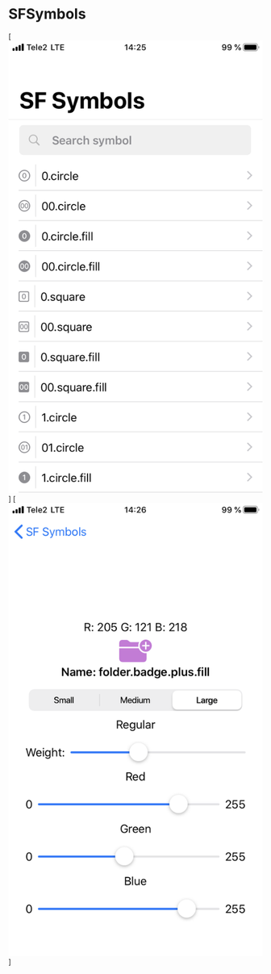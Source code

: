 # SFSymbols

[![mainScreen](https://github.com/ReshetovE/SFSymbols/blob/master/MainScreen.PNG)]
[![detailScreen](https://github.com/ReshetovE/SFSymbols/blob/master/DetailScreen.PNG)]
